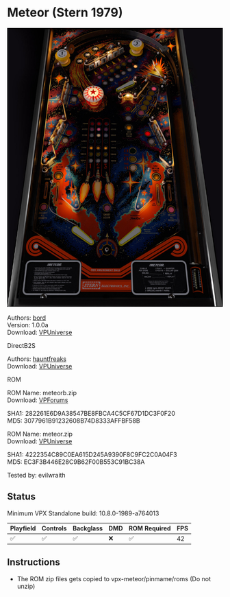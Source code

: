 # Meteor (Stern 1979)

![Table Preview](../../images/vpx-meteor.jpg)

Authors: [bord](https://vpuniverse.com/profile/9265-bord/)  
Version: 1.0.0a  
Download: [VPUniverse](https://vpuniverse.com/files/file/8519-meteor-stern-1979-sk-5/)

DirectB2S

Authors: [hauntfreaks](https://vpuniverse.com/profile/5216-hauntfreaks/)  
Download: [VPUniverse](https://vpuniverse.com/files/file/14461-meteor-stern-1979-b2s/)

ROM

ROM Name: meteorb.zip  
Download: [VPForums](https://www.vpforums.org/index.php?app=downloads&showfile=738)  

SHA1: 282261E6D9A38547BE8FBCA4C5CF67D1DC3F0F20  
MD5:  3077961B91232608B74D8333AFFBF58B

ROM Name: meteor.zip  
Download: [VPUniverse](https://vpuniverse.com/files/file/1340-meteorzip/)  

SHA1: 4222354C89C0EA615D245A9390F8C9FC2C0A04F3  
MD5: EC3F3B446E28C9B62F00B553C91BC38A

Tested by: evilwraith

## Status 

Minimum VPX Standalone build: 10.8.0-1989-a764013

| Playfield | Controls | Backglass | DMD | ROM Required | FPS | 
|-----------|----------|-----------|-----|--------------|-----|
| :white_check_mark: | :white_check_mark: | :white_check_mark: | :x: | :white_check_mark: | 42 |

## Instructions

- The ROM zip files gets copied to vpx-meteor/pinmame/roms (Do not unzip)
